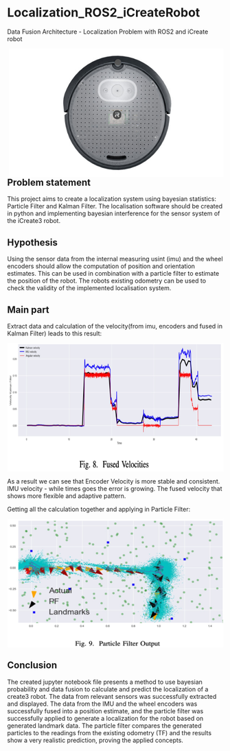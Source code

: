 # Localization_ROS2_iCreateRobot
Data Fusion Architecture - Localization Problem with ROS2 and iCreate robot

<img src="one.jpeg" alt="Alt text" width="500" height="300" align="right">

## Problem statement
This project aims to create a localization system using bayesian statistics: Particle Filter and Kalman Filter. The localisation software should be created in python and implementing bayesian interference for the sensor system of the iCreate3 robot. 

## Hypothesis
Using the sensor data from the internal measuring usint (imu) and the wheel encoders should allow the computation of position and orientation estimates. This can be used in combination with a particle filter to estimate the position of the robot. The robots existing odometry can be used to check the validity of the implemented localisation system.

## Main part
Extract data and calculation of the velocity(from imu, encoders and fused in Kalman Filter) leads to this result:

<img src="fused.png" alt="Alt text" width="600" height="300" align="center">

As a result we can see that Encoder Velocity is more stable and consistent. IMU velocity - while times goes the error is growing. The fused velocity that shows more flexible and adaptive pattern.

Getting all the calculation together and applying in Particle Filter:

<img src="result.png" alt="Alt text" width="570" height="300" align="center">

## Conclusion
The created jupyter notebook file presents a method to use bayesian probability and data fusion to calculate and predict the localization of a create3 robot. The data from relevant sensors was successfully extracted and displayed. The data from the IMU and the wheel encoders was successfully fused into a position estimate, and the particle filter was successfully applied to generate a localization for the robot based on generated landmark data. The particle filter compares the generated particles to the readings from the existing odometry (TF) and the results show a very realistic prediction, proving the applied concepts.
